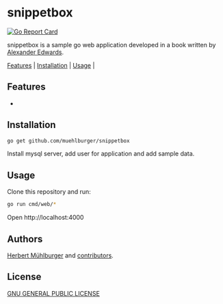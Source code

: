 # snippetbox
[![Go Report Card][report-card-image]][report-card-url]

snippetbox is a sample go web application developed in a book written by [Alexander Edwards](https://lets-go.alexedwards.net/).

[Features](#features) | [Installation](#installation) | [Usage](#usage) |

## Features

- 

## Installation

```bash
go get github.com/muehlburger/snippetbox
```

Install mysql server, add user for application and add sample data.

## Usage

Clone this repository and run:

```bash
go run cmd/web/*
```

Open http://localhost:4000

## Authors

[Herbert Mühlburger](https://github.com/muehlburger) and [contributors](https://github.com/muehlburger/snippetbox/graphs/contributors).

## License

[GNU GENERAL PUBLIC LICENSE](LICENSE)

[report-card-image]: https://goreportcard.com/badge/github.com/muehlburger/snippetbox
[report-card-url]: https://goreportcard.com/report/github.com/muehlburger/snippetbox